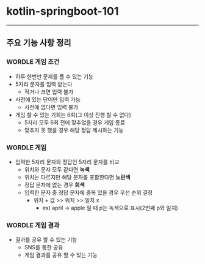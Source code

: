 # kotlin-springboot-101
---
## 주요 기능 사항 정리

### WORDLE 게임 조건
* 하루 한번만 문제를 풀 수 있는 기능
* 5자리 문자를 입력 받는다
    * 작거나 크면 입력 불가
* 사전에 있는 단어만 입력 가능
    * 사전에 없다면 입력 불가
* 게임 할 수 있는 기회는 6회(그 이상 진행 할 수 없다)
    * 5자리 모두 6회 전에 맞추었을 경우 게임 종료
    * 맞추지 못 했을 경우 해당 정답 제시하는 기능

### WORDLE 게임
* 입력한 5자리 문자와 정답인 5자리 문자를 비교
    * 위치와 문자 모두 같다면 __녹색__
    * 위치는 다르지만 해당 문자를 포함한다면 __노란색__
    * 정답 문자에 없는 경우 __회색__
    * 입력한 문자 중 정답 문자에 중복 있을 경우 우선 순위 결정
      * 위치 + 값 >> 위치 >> 일치 x
        * ex) april -> apple 일 때 p는 녹색으로 표시(2번째 p와 일치)

### WORDLE 게임 결과
* 결과를 공유 할 수 있는 기능
    * SNS를 통한 공유
    * 게임 결과를 공유 할 수 있는 기능
